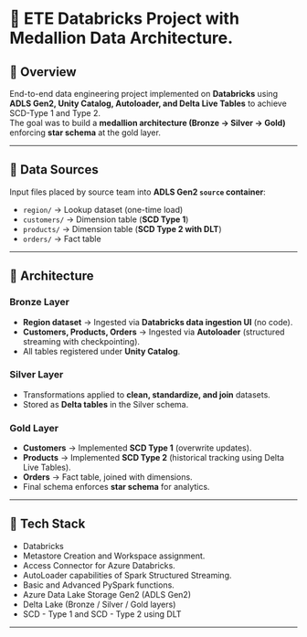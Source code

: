 # 🚀 ETE Databricks Project with Medallion Data Architecture.
## 🔹 Overview
End-to-end data engineering project implemented on **Databricks** using **ADLS Gen2, Unity Catalog, Autoloader, and Delta Live Tables** to achieve SCD-Type 1 and Type 2.  
The goal was to build a **medallion architecture (Bronze → Silver → Gold)** enforcing **star schema** at the gold layer.

---

## 🔹 Data Sources
Input files placed by source team into **ADLS Gen2 `source` container**:

- `region/` → Lookup dataset (one-time load)  
- `customers/` → Dimension table (**SCD Type 1**)  
- `products/` → Dimension table (**SCD Type 2 with DLT**)  
- `orders/` → Fact table  

---

## 🔹 Architecture

### Bronze Layer
- **Region dataset** → Ingested via **Databricks data ingestion UI** (no code).  
- **Customers, Products, Orders** → Ingested via **Autoloader** (structured streaming with checkpointing).  
- All tables registered under **Unity Catalog**.  

### Silver Layer
- Transformations applied to **clean, standardize, and join** datasets.  
- Stored as **Delta tables** in the Silver schema.  

### Gold Layer
- **Customers** → Implemented **SCD Type 1** (overwrite updates).  
- **Products** → Implemented **SCD Type 2** (historical tracking using Delta Live Tables).  
- **Orders** → Fact table, joined with dimensions.  
- Final schema enforces **star schema** for analytics.  

---

## 🔹 Tech Stack
- Databricks
- Metastore Creation and Workspace assignment.
- Access Connector for Azure Databricks.
- AutoLoader capabilities of Spark Structured Streaming.
- Basic and Advanced PySpark functions.
- Azure Data Lake Storage Gen2 (ADLS Gen2)  
- Delta Lake (Bronze / Silver / Gold layers)
- SCD - Type 1 and SCD - Type 2 using DLT

---
